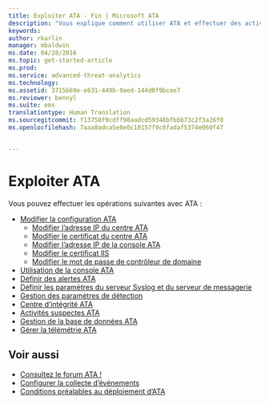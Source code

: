 ```yaml
---
title: Exploiter ATA - Fin | Microsoft ATA
description: "Vous explique comment utiliser ATA et effectuer des activités quotidiennes."
keywords: 
author: rkarlin
manager: mbaldwin
ms.date: 04/28/2016
ms.topic: get-started-article
ms.prod: 
ms.service: advanced-threat-analytics
ms.technology: 
ms.assetid: 3715b69e-e631-449b-9aed-144d0f9bcee7
ms.reviewer: bennyl
ms.suite: ems
translationtype: Human Translation
ms.sourcegitcommit: f13750f9cdff98aadcd59346bfbbb73c2f3a26f0
ms.openlocfilehash: 7aaa8adca5e0e0c10157f9c8fadaf5374e060f47


---
```


# Exploiter ATA

Vous pouvez effectuer les opérations suivantes avec ATA :

- [Modifier la configuration ATA](modifying-ata-configuration.md)
  - [Modifier l’adresse IP du centre ATA](modifying-ata-config-centerip.md)
  - [Modifier le certificat du centre ATA](modifying-ata-config-centercert.md)
  - [Modifier l’adresse IP de la console ATA](modifying-ata-config-consoleip.md)
  - [Modifier le certificat IIS](modifying-ata-config-iiscert.md)
  - [Modifier le mot de passe de contrôleur de domaine](modifying-ata-config-dcpassword.md)
- [Utilisation de la console ATA](working-with-ata-console.md)
- [Définir des alertes ATA](setting-ata-alerts.md)
- [Définir les paramètres du serveur Syslog et du serveur de messagerie](setting-syslog-email-server-settings.md)
- [Gestion des paramètres de détection](working-with-detection-settings.md)
- [Centre d’intégrité ATA](ata-health-center.md)
- [Activités suspectes ATA](working-with-suspicious-activities.md)
- [Gestion de la base de données ATA](ata-database-management.md)
- [Gérer la télémétrie ATA](manage-telemetry-settings.md)


## Voir aussi

- [Consultez le forum ATA !](https://social.technet.microsoft.com/Forums/security/home?forum=mata)
- [Configurer la collecte d’événements](configure-event-collection.md)
- [Conditions préalables au déploiement d’ATA](/advanced-threat-analytics/plan-design/ata-prerequisites)




<!--HONumber=Jul16_HO4-->


